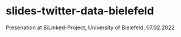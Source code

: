 # slides-twitter-data-bielefeld
Presenation at BiLinked-Project, University of  Bielefeld, 07.02.2022
